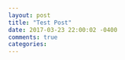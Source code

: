 ```yaml
---
layout: post
title: "Test Post"
date: 2017-03-23 22:00:02 -0400
comments: true
categories: 
---
```

